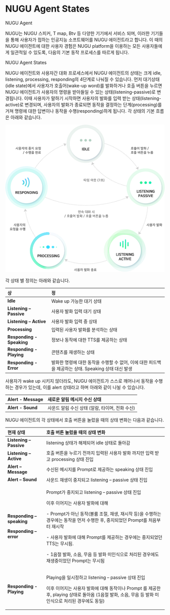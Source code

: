 # NUGU Agent States

NUGU Agent

NUGU는 NUGU 스피커, T map, Btv 등 다양한 기기에서 서비스 되며, 이러한 기기들을 통해 사용자가 접하는 인공지능 소프트웨어를 NUGU 에이전트라고 합니다. 이 때의 NUGU 에이젼트에 대한 사용자 경험은 NUGU platform을 이용하는 모든 사용자들에게 일관적일 수 있도록, 다음의 기본 동작 프로세스를 따르게 됩니다.

NUGU Agent States

NUGU 에이전트와 사용자간 대화 프로세스에서 NUGU 에이전트의 상태는 크게 idle, listening, processing, responding의 4단계로 나눠질 수 있습니다. 먼저 대기상태\(idle state\)에서 사용자가 호출어\(wake-up word\)를 발화하거나 호출 버튼을 누르면 NUGU 에이전트가 사용자의 명령을 받아들일 수 있는 상태\(listening-passive\)로 변경됩니다. 이때 사용자가 말하기 시작하면 사용자의 발화를 입력 받는 상태\(listening-active\)로 변경되며, 사용자의 발화가 종료되면 동작을 결정하는 단계\(processing\)를 거쳐 명령에 대한 답변이나 동작을 수행\(responding\)하게 됩니다. 각 상태의 기본 흐름은 아래와 같습니다.

![](../../.gitbook/assets/interaction-flow.png)

각 상태 별 정의는 아래와 같습니다.

| 상 | 정 |
| :--- | :--- |
| **Idle** | Wake up 가능한 대기 상태 |
| **Listening – Passive** | 사용자 발화 입력 대기 상태 |
| **Listening – Active** | 사용자 발화 입력 중 상태 |
| **Processing** | 입력된 사용자 발화를 분석하는 상태 |
| **Responding - Speaking** | 정보나 동작에 대한 TTS를 제공하는 상태 |
| **Responding - Playing** | 콘텐츠를 재생하는 상태 |
| **Responding - Error** | 발화한 명령에 대한 동작을 수행할 수 없어, 이에 대한 피드백을 제공하는 상태. Speaking 상태 대신 발생 |

사용자가 wake up 시키지 않더라도, NUGU 에이전트가 스스로 깨어나서 동작을 수행하는 경우가 있는데, 이를 alert 상태라고 하며 아래와 같이 나뉠 수 있습니다.

| **Alert - Message** | 새로운 알림 메시지 수신 상태 |
| :--- | :--- |
| **Alert - Sound** | 사운드 알림 수신 상태 \(알람, 타이머, 전화 수신\) |

NUGU 에이전트의 각 상태에서 호출 버튼을 눌렀을 때의 상태 변화는 다음과 같습니다.

<table>
  <thead>
    <tr>
      <th style="text-align:left"><b>&#xD604;&#xC7AC; &#xC0C1;&#xD0DC;</b>
      </th>
      <th style="text-align:left"><b>&#xD638;&#xCD9C; &#xBC84;&#xD2BC; &#xB20C;&#xB800;&#xC744; &#xB54C;&#xC758; &#xC0C1;&#xD0DC; &#xBCC0;&#xD654;</b>
      </th>
    </tr>
  </thead>
  <tbody>
    <tr>
      <td style="text-align:left"><b>Listening &#x2013; Passive</b>
      </td>
      <td style="text-align:left">listening &#xC0C1;&#xD0DC;&#xAC00; &#xD574;&#xC81C;&#xB418;&#xC5B4; idle
        &#xC0C1;&#xD0DC;&#xB85C; &#xB3CC;&#xC544;&#xAC10;</td>
    </tr>
    <tr>
      <td style="text-align:left"><b>Listening &#x2013; Active</b>
      </td>
      <td style="text-align:left">&#xD638;&#xCD9C; &#xBC84;&#xD2BC;&#xC744; &#xB204;&#xB974;&#xAE30; &#xC804;&#xAE4C;&#xC9C0;
        &#xC785;&#xB825;&#xB41C; &#xC0AC;&#xC6A9;&#xC790; &#xBC1C;&#xD654; &#xAE4C;&#xC9C0;&#xB9CC;
        &#xC785;&#xB825; &#xBC1B;&#xACE0; processing &#xC0C1;&#xD0DC; &#xC9C4;&#xC785;</td>
    </tr>
    <tr>
      <td style="text-align:left"><b>Alert &#x2013; Message</b>
      </td>
      <td style="text-align:left">&#xC218;&#xC2E0;&#xB41C; &#xBA54;&#xC2DC;&#xC9C0;&#xB97C; Prompt&#xB85C;
        &#xC81C;&#xACF5;&#xD558;&#xB294; speaking &#xC0C1;&#xD0DC; &#xC9C4;&#xC785;</td>
    </tr>
    <tr>
      <td style="text-align:left"><b>Alert &#x2013; Sound</b>
      </td>
      <td style="text-align:left">&#xC0AC;&#xC6B4;&#xB4DC; &#xC7AC;&#xC0DD;&#xC774; &#xC911;&#xC9C0;&#xB418;&#xACE0;
        listening &#x2013; passive &#xC0C1;&#xD0DC; &#xC9C4;&#xC785;</td>
    </tr>
    <tr>
      <td style="text-align:left">
        <p><b>Responding &#x2013; speaking</b>
        </p>
        <p><b>Responding &#x2013; error</b>
        </p>
      </td>
      <td style="text-align:left">
        <p>Prompt&#xAC00; &#xC911;&#xC9C0;&#xB418;&#xACE0; listening &#x2013; passive
          &#xC0C1;&#xD0DC; &#xC9C4;&#xC785;</p>
        <p>&#xC774;&#xD6C4; &#xC774;&#xC5B4;&#xC9C0;&#xB294; &#xC0AC;&#xC6A9;&#xC790;
          &#xBC1C;&#xD654;&#xC5D0; &#xB300;&#xD574;</p>
        <p>- Prompt&#xAC00; &#xC544;&#xB2CC; &#xB3D9;&#xC791;(&#xBCFC;&#xB968; &#xC870;&#xC808;,
          &#xC7AC;&#xC0DD;, &#xC7AC;&#xC2DC;&#xC791; &#xB4F1;)&#xC744; &#xC218;&#xD589;&#xD558;&#xB294;
          &#xACBD;&#xC6B0;&#xC5D0;&#xB294; &#xB3D9;&#xC791;&#xC744; &#xBA3C;&#xC800;
          &#xC218;&#xD589;&#xD55C; &#xD6C4;, &#xC911;&#xC9C0;&#xB418;&#xC5C8;&#xB358;
          Prompt&#xB97C; &#xCC98;&#xC74C;&#xBD80;&#xD130; &#xC7AC;&#xC2DC;&#xC791;</p>
        <p>- &#xC0AC;&#xC6A9;&#xC790; &#xBC1C;&#xD654;&#xC5D0; &#xB300;&#xD574; Prompt&#xB97C;
          &#xC81C;&#xACF5;&#xD558;&#xB294; &#xACBD;&#xC6B0;&#xC5D0;&#xB294; &#xC911;&#xC9C0;&#xB418;&#xC5C8;&#xB358;
          TTS&#xB294; &#xBB34;&#xC2DC;&#xB428;.</p>
        <p>- 1&#xC74C;&#xC808; &#xBC1C;&#xD654;, &#xC18C;&#xC74C;, &#xBB34;&#xC74C;
          &#xB4F1; &#xBC1C;&#xD654; &#xBBF8;&#xC778;&#xC2DD;&#xC73C;&#xB85C; &#xCC98;&#xB9AC;&#xB41C;
          &#xACBD;&#xC6B0;&#xC5D0;&#xB3C4; &#xC7AC;&#xC0DD;&#xC911;&#xC774;&#xC5C8;&#xB358;
          Prompt&#xB294; &#xBB34;&#xC2DC;&#xB428;</p>
      </td>
    </tr>
    <tr>
      <td style="text-align:left"><b>Responding</b>  <b>- Playing</b>
      </td>
      <td style="text-align:left">
        <p>Playing&#xC744; &#xC77C;&#xC2DC;&#xC815;&#xD558;&#xACE0; listening &#x2013;
          passive &#xC0C1;&#xD0DC; &#xC9C4;&#xC785;</p>
        <p>&#xC774;&#xD6C4; &#xC774;&#xC5B4;&#xC9C0;&#xB294; &#xC0AC;&#xC6A9;&#xC790;
          &#xBC1C;&#xD654;&#xC5D0; &#xB300;&#xD574; &#xB3D9;&#xC791;&#xC774;&#xB098;
          Prompt &#xB97C; &#xC81C;&#xACF5;&#xD55C; &#xD6C4;, playing &#xC0C1;&#xD0DC;&#xB85C;
          &#xB3CC;&#xC544;&#xC634; (1&#xC74C;&#xC808; &#xBC1C;&#xD654;, &#xC18C;&#xC74C;,
          &#xBB34;&#xC74C; &#xB4F1; &#xBC1C;&#xD654; &#xBBF8;&#xC778;&#xC2DD;&#xC73C;&#xB85C;
          &#xCC98;&#xB9AC;&#xB41C; &#xACBD;&#xC6B0;&#xC5D0;&#xB3C4; &#xB3D9;&#xC77C;)</p>
      </td>
    </tr>
  </tbody>
</table>



